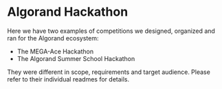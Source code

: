 # Algorand Hackathon

Here we have two examples of competitions we designed, organized and ran for the Algorand ecosystem:

- The MEGA-Ace Hackathon
- The Algorand Summer School Hackathon

They were different in scope, requirements and target audience. Please refer to their individual readmes for details.